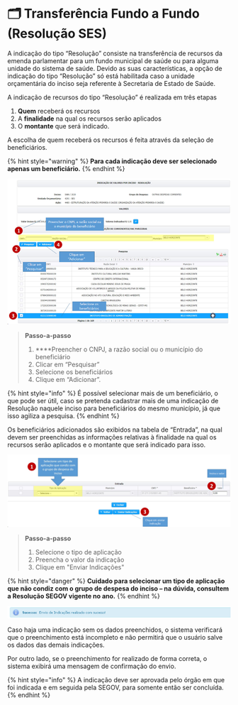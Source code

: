 # 🗂 Transferência Fundo a Fundo \(Resolução SES\)

A indicação do tipo “Resolução” consiste na transferência de recursos da emenda parlamentar para um fundo municipal de saúde ou para alguma unidade do sistema de saúde. Devido as suas características, a opção de indicação do tipo “Resolução” só está habilitada caso a unidade orçamentária do inciso seja referente à Secretaria de Estado de Saúde.

A indicação de recursos do tipo “Resolução” é realizada em três etapas

1. **Quem** receberá os recursos
2. A **finalidade** na qual os recursos serão aplicados
3. O **montante** que será indicado.

A escolha de quem receberá os recursos é feita através da seleção de beneficiários.

{% hint style="warning" %}
**Para cada indicação deve ser selecionado apenas um beneficiário.**
{% endhint %}

![](../../../.gitbook/assets/image%20%28198%29.png)

> **Passo-a-passo**
>
> 1.  ****Preencher o CNPJ, a razão social ou o município do beneficiário
> 2. Clicar em “Pesquisar”
> 3. Selecione os beneficiários
> 4. Clique em “Adicionar”.

{% hint style="info" %}
É possível selecionar mais de um beneficiário, o que pode ser útil, caso se pretenda cadastrar mais de uma indicação de Resolução naquele inciso para beneficiários do mesmo município, já que isso agiliza a pesquisa.
{% endhint %}

Os beneficiários adicionados são exibidos na tabela de “Entrada”, na qual devem ser preenchidas as informações relativas à finalidade na qual os recursos serão aplicados e o montante que será indicado para isso.

![](../../../.gitbook/assets/image%20%28186%29.png)

> **Passo-a-passo**
>
> 1. Selecione o tipo de aplicação
> 2. Preencha o valor da indicação
> 3. Clique em "Enviar Indicações"

{% hint style="danger" %}
**Cuidado para selecionar um tipo de aplicação que não condiz com o grupo de despesa do inciso – na dúvida, consultem a Resolução SEGOV vigente no ano.**
{% endhint %}

![](../../../.gitbook/assets/18.png)

Caso haja uma indicação sem os dados preenchidos, o sistema verificará que o preenchimento está incompleto e não permitirá que o usuário salve os dados das demais indicações. 

Por outro lado, se o preenchimento for realizado de forma correta, o sistema exibirá uma mensagem de confirmação do envio.

{% hint style="info" %}
A indicação deve ser aprovada pelo órgão em que foi indicada e em seguida pela SEGOV, para somente então ser concluída.
{% endhint %}

